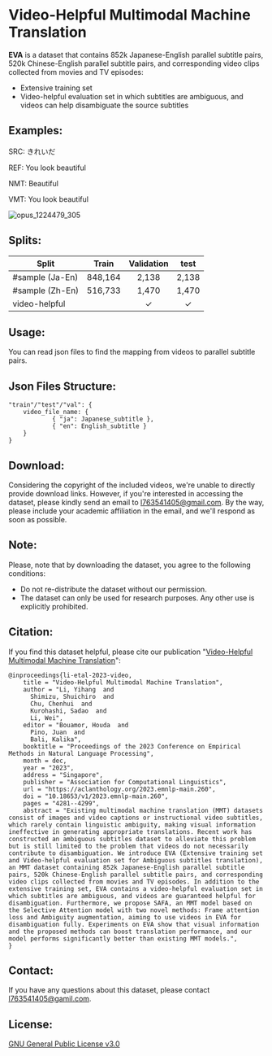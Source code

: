 Video-Helpful Multimodal Machine Translation
==========

__EVA__ is a dataset that contains 852k Japanese-English parallel subtitle pairs, 520k Chinese-English parallel subtitle pairs, and corresponding video clips collected from movies and TV episodes: 
  - Extensive training set
  - Video-helpful evaluation set in which subtitles are ambiguous, and videos can help disambiguate the source subtitles
    
Examples:
-------------------
SRC: きれいだ

REF: You look beautiful

NMT: Beautiful

VMT: You look beautiful

![opus_1224479_305](https://github.com/ku-nlp/video-helpful-MMT/assets/38623473/d5b849c4-6535-41ec-b32b-6a882f40a621)


Splits:
-------------------

| Split      | Train     | Validation     | test     |
| ---------- | :-----------:  | :-----------: | :-----------: |
|#sample (Ja-En) | 848,164 | 2,138 | 2,138 |
|#sample (Zh-En) | 516,733 | 1,470 | 1,470 |
|video-helpful | | ✓ | ✓ |

Usage:
-------------------
You can read json files to find the mapping from videos to parallel subtitle pairs.

Json Files Structure:
-------------------  
```
"train"/"test"/"val": {
	video_file_name: {  
    		{ "ja": Japanese_subtitle },  
    		{ "en": English_subtitle }  
	}
}
```

Download:
-------------------
Considering the copyright of the included videos, we're unable to directly provide download links. However, if you're interested in accessing the dataset, please kindly send an email to l763541405@gmail.com. By the way, please include your academic affiliation in the email, and we'll respond as soon as possible.

Note:
-------------------
Please, note that by downloading the dataset, you agree to the following conditions:
  - Do not re-distribute the dataset without our permission.
  - The dataset can only be used for research purposes. Any other use is explicitly prohibited.
<!---  - We do not officially distribute the video clips. Do not disclose this anywhere, even in your paper.--->

<!--
Downloadable Features:
-------------------
If you are interested in the video features of VISA, you can download them from the following links:
  - The I3D Features of VISA: http://lotus.kuee.kyoto-u.ac.jp/~yihang/dataset/VISA_i3d.zip
  - The RCNN Features of VISA: http://lotus.kuee.kyoto-u.ac.jp/~yihang/dataset/VISA_rcnn.zip
-->

Citation:
-------------------
If you find this dataset helpful, please cite our publication "[Video-Helpful Multimodal Machine Translation](https://aclanthology.org/2023.emnlp-main.260/)":  

```
@inproceedings{li-etal-2023-video,
    title = "Video-Helpful Multimodal Machine Translation",
    author = "Li, Yihang  and
      Shimizu, Shuichiro  and
      Chu, Chenhui  and
      Kurohashi, Sadao  and
      Li, Wei",
    editor = "Bouamor, Houda  and
      Pino, Juan  and
      Bali, Kalika",
    booktitle = "Proceedings of the 2023 Conference on Empirical Methods in Natural Language Processing",
    month = dec,
    year = "2023",
    address = "Singapore",
    publisher = "Association for Computational Linguistics",
    url = "https://aclanthology.org/2023.emnlp-main.260",
    doi = "10.18653/v1/2023.emnlp-main.260",
    pages = "4281--4299",
    abstract = "Existing multimodal machine translation (MMT) datasets consist of images and video captions or instructional video subtitles, which rarely contain linguistic ambiguity, making visual information ineffective in generating appropriate translations. Recent work has constructed an ambiguous subtitles dataset to alleviate this problem but is still limited to the problem that videos do not necessarily contribute to disambiguation. We introduce EVA (Extensive training set and Video-helpful evaluation set for Ambiguous subtitles translation), an MMT dataset containing 852k Japanese-English parallel subtitle pairs, 520k Chinese-English parallel subtitle pairs, and corresponding video clips collected from movies and TV episodes. In addition to the extensive training set, EVA contains a video-helpful evaluation set in which subtitles are ambiguous, and videos are guaranteed helpful for disambiguation. Furthermore, we propose SAFA, an MMT model based on the Selective Attention model with two novel methods: Frame attention loss and Ambiguity augmentation, aiming to use videos in EVA for disambiguation fully. Experiments on EVA show that visual information and the proposed methods can boost translation performance, and our model performs significantly better than existing MMT models.",
}
```

Contact:
-------------------
If you have any questions about this dataset, please contact l763541405@gamil.com.

License:
-------------------
[GNU General Public License v3.0](LICENSE)

